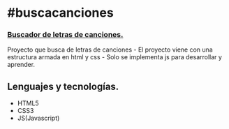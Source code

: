 # #buscacanciones

### [Buscador de letras de canciones.](https://megagringa.github.io/buscacanciones/index.html)

Proyecto que busca de letras de canciones - El proyecto viene con una estructura armada en html y css - 
         Solo se implementa js para desarrollar y aprender. 


## Lenguajes y tecnologías.

- HTML5
- CSS3
- JS(Javascript)
